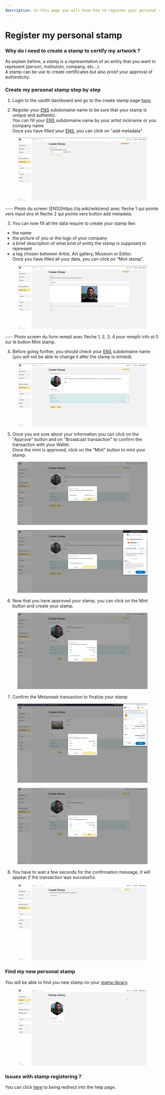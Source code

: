 ```yaml
---
description: In this page you will know how to register your personal stamp on the vaulth dashboard.
---
```


# Register my personal stamp

### Why do i need to create a stamp to certify my artwork ?
As explain before, a stamp is a representation of an entity that you want to represent (person, institution, company, etc...).</br>
A stamp can be use to create certificates but also proof your approval of authenticity.

### Create my personal stamp step by step
1. Login to the vaulth dashboard and go to the create stamp page [here](https://www.dashboard.vaulth.app/stamp/create).

2. Register your [ENS](https://iq.wiki/wiki/ens) subdomaine name to be sure that your stamp is unique and authentic.</br>
You can fill your [ENS](https://iq.wiki/wiki/ens) subdomaine name by your artist nickname or you company name.</br>
Once you have filled your [ENS](https://iq.wiki/wiki/ens), you can click on "add metadata".</br>

<figure><img src="../.gitbook/assets/create-stamp/fill-ENS.png" alt=""><figcaption></figcaption></figure>
---- Photo du screen [ENS](https://iq.wiki/wiki/ens) avec fleche 1 qui pointe vers input ens et fleche 2 qui pointe vers button add metadata.

3. You can now fill all the data require to create your stamp like:
- the name
- the picture of you or the logo of your company
- a brief description of what kind of entity the stamp is supposed to represent
- a tag chosen between Artist, Art gallery, Museum or Editor.</br>
Once you have filled all your data, you can click on "Mint stamp".</br>

<figure><img src="../.gitbook/assets/create-stamp/fill-information.png" alt=""><figcaption></figcaption></figure>
---- Photo screen du form rempli avec fleche 1, 2, 3, 4 pour remplir info et 5 sur le button Mint stamp.

4. Before going further, you should check your [ENS](https://iq.wiki/wiki/ens) subdomaine name (you will not be able to change it after the stamp is minted).
<figure><img src="../.gitbook/assets/create-stamp/check-info.png" alt=""><figcaption></figcaption></figure>

5. Once you are sure about your information you can click on the "Approve" button and on "Broadcast transaction" to confirm the transaction with your Wallet.</br>
Once the mint is approved, click on the "Mint" button to mint your stamp.</br>
<figure><img src="../.gitbook/assets/create-stamp/approve-1.png" alt=""><figcaption></figcaption></figure>
<figure><img src="../.gitbook/assets/create-stamp/approve-2.png" alt=""><figcaption></figcaption></figure>

6. Now that you have approved your stamp, you can click on the Mint button and create your stamp.</br>
<figure><img src="../.gitbook/assets/create-stamp/mint-stamp.png" alt=""><figcaption></figcaption></figure>

7. Confirm the Metamask transaction to finalize your stamp
<figure><img src="../.gitbook/assets/create-stamp/confirm-transaction.png" alt=""><figcaption></figcaption></figure>
<figure><img src="../.gitbook/assets/create-stamp/confirmed-transaction.png" alt=""><figcaption></figcaption></figure>

8. You have to wait a few seconds for the confirmation message, it will appear if the transaction was successful.
<figure><img src="../.gitbook/assets/create-stamp/stamp-validation.png" alt=""><figcaption></figcaption></figure>

### Find my new personal stamp
You will be able to find you new stamp on your [stamp library](https://www.dashboard.vaulth.app/library/stamps).
<figure><img src="../.gitbook/assets/create-stamp/find-my-stamp.png" alt=""><figcaption></figcaption></figure>

### Issues with stamp registering ?
You can click [here](../help/contact-vaulth-support.md) to being redirect into the help page.